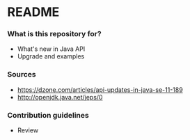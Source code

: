 # README #

### What is this repository for? ###

* What's new in Java API
* Upgrade and examples

### Sources

* https://dzone.com/articles/api-updates-in-java-se-11-189
* http://openjdk.java.net/jeps/0

### Contribution guidelines ###

* Review
